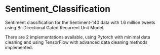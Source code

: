 # Sentiment_Classification

Sentiment classification for the Sentiment-140 data with 1.6 million tweets using Bi-Directional Gated Recurrent Unit Model.

There are 2 implementations available, using Pytorch with minimal data cleaning and using TensorFlow with advanced data cleaning methods implemented.
